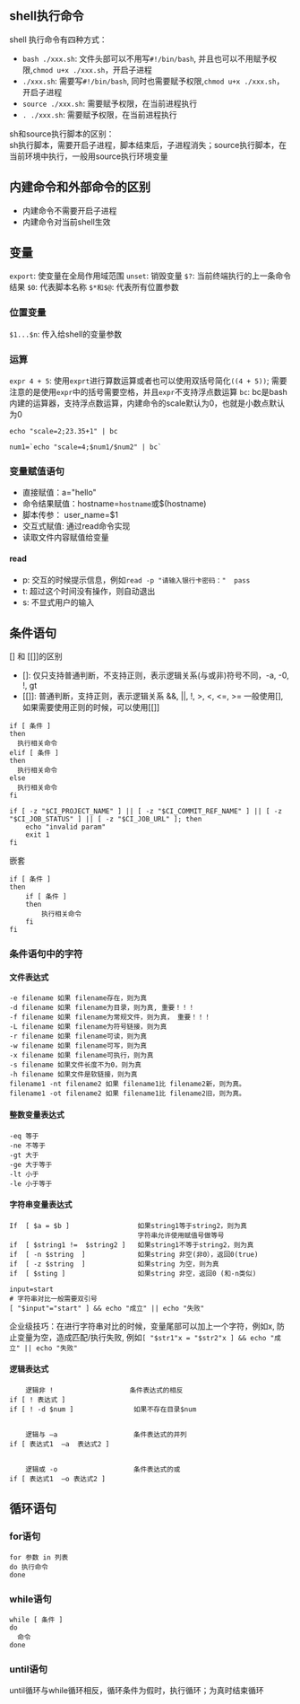 ## shell执行命令
shell 执行命令有四种方式：
- `bash ./xxx.sh`: 文件头部可以不用写`#!/bin/bash`, 并且也可以不用赋予权限,`chmod u+x ./xxx.sh`，开启子进程
- `./xxx.sh`: 需要写`#!/bin/bash`, 同时也需要赋予权限,`chmod u+x ./xxx.sh`， 开启子进程
- `source ./xxx.sh`: 需要赋予权限，在当前进程执行
- `. ./xxx.sh`: 需要赋予权限，在当前进程执行

sh和source执行脚本的区别：      
sh执行脚本，需要开启子进程，脚本结束后，子进程消失；source执行脚本，在当前环境中执行，一般用source执行环境变量



## 内建命令和外部命令的区别
- 内建命令不需要开启子进程
- 内建命令对当前shell生效

## 变量
`export`: 使变量在全局作用域范围
`unset`: 销毁变量
`$?`: 当前终端执行的上一条命令结果
`$0`: 代表脚本名称
`$*和$@`: 代表所有位置参数

### 位置变量
`$1...$n`: 传入给shell的变量参数

### 运算
`expr 4 + 5`: 使用`exprt`进行算数运算或者也可以使用双括号简化`((4 + 5))`; 需要注意的是使用`expr`中的括号需要空格，并且`expr`不支持浮点数运算
`bc`: bc是bash内建的运算器，支持浮点数运算，内建命令的scale默认为0，也就是小数点默认为0
```shell
echo "scale=2;23.35+1" | bc

num1=`echo "scale=4;$num1/$num2" | bc`
```

### 变量赋值语句
- 直接赋值：a="hello"
- 命令结果赋值：hostname=`hostname`或$(hostname)
- 脚本传参： user_name=$1
- 交互式赋值: 通过read命令实现
- 读取文件内容赋值给变量

#### read
- p: 交互的时候提示信息，例如`read -p "请输入银行卡密码："  pass`
- t: 超过这个时间没有操作，则自动退出
- s: 不显式用户的输入


## 条件语句
[] 和 [[]]的区别
- []: 仅只支持普通判断，不支持正则，表示逻辑关系(与或非)符号不同，-a, -0, !, gt
- [[]]: 普通判断，支持正则，表示逻辑关系 &&, ||, !, >, <, <=, >=
一般使用[], 如果需要使用正则的时候，可以使用[[]]

```shell
if [ 条件 ]
then
  执行相关命令
elif [ 条件 ]
then
  执行相关命令
else
  执行相关命令
fi

if [ -z "$CI_PROJECT_NAME" ] || [ -z "$CI_COMMIT_REF_NAME" ] || [ -z "$CI_JOB_STATUS" ] || [ -z "$CI_JOB_URL" ]; then
    echo "invalid param"
    exit 1
fi
```
嵌套
```shell
if [ 条件 ]
then
    if [ 条件 ]
    then
        执行相关命令
    fi
fi
```
### 条件语句中的字符

#### 文件表达式
```shell
-e filename 如果 filename存在，则为真
-d filename 如果 filename为目录，则为真, 重要！！！ 
-f filename 如果 filename为常规文件，则为真， 重要！！！
-L filename 如果 filename为符号链接，则为真
-r filename 如果 filename可读，则为真 
-w filename 如果 filename可写，则为真 
-x filename 如果 filename可执行，则为真
-s filename 如果文件长度不为0，则为真
-h filename 如果文件是软链接，则为真
filename1 -nt filename2 如果 filename1比 filename2新，则为真。
filename1 -ot filename2 如果 filename1比 filename2旧，则为真。
```


#### 整数变量表达式
```shell
-eq 等于
-ne 不等于
-gt 大于
-ge 大于等于
-lt 小于
-le 小于等于

```

#### 字符串变量表达式
```shell
If  [ $a = $b ]                 如果string1等于string2，则为真
                                字符串允许使用赋值号做等号
if  [ $string1 !=  $string2 ]   如果string1不等于string2，则为真       
if  [ -n $string  ]             如果string 非空(非0），返回0(true)  
if  [ -z $string  ]             如果string 为空，则为真
if  [ $sting ]                  如果string 非空，返回0 (和-n类似) 

input=start
# 字符串对比一般需要双引号
[ "$input"="start" ] && echo "成立" || echo "失败"
```
企业级技巧：在进行字符串对比的时候，变量尾部可以加上一个字符，例如x, 防止变量为空，造成匹配/执行失败, 例如`[ "$str1"x = "$str2"x ] && echo "成立" || echo "失败"`

#### 逻辑表达式

```shell
    逻辑非 !                   条件表达式的相反
if [ ! 表达式 ]
if [ ! -d $num ]               如果不存在目录$num


    逻辑与 –a                   条件表达式的并列
if [ 表达式1  –a  表达式2 ]


    逻辑或 -o                   条件表达式的或
if [ 表达式1  –o 表达式2 ]
```




## 循环语句

### for语句
```shell
for 参数 in 列表
do 执行命令
done
```

### while语句

```shell
while [ 条件 ]
do
  命令
done

```
### until语句
until循环与while循环相反，循环条件为假时，执行循环；为真时结束循环
```shell

```